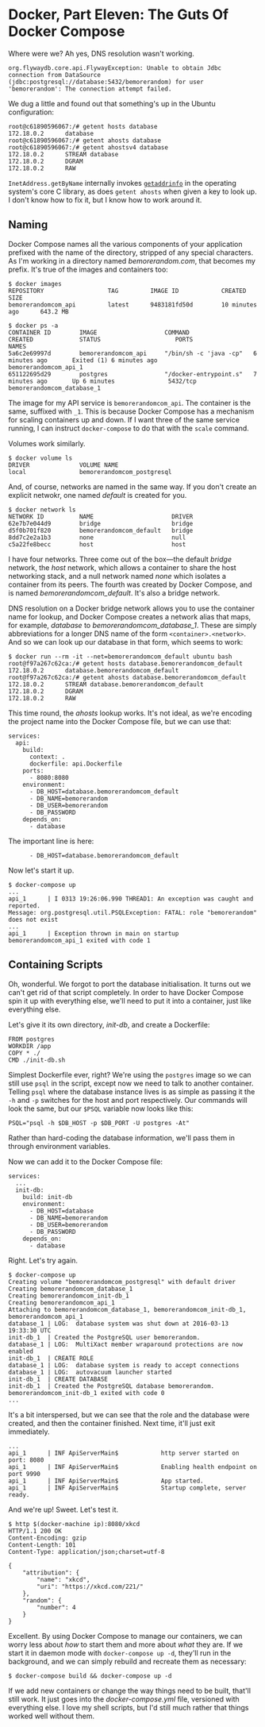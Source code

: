 # Docker, Part Eleven: The Guts Of Docker Compose

Where were we? Ah yes, DNS resolution wasn't working.

    org.flywaydb.core.api.FlywayException: Unable to obtain Jdbc connection from DataSource
    (jdbc:postgresql://database:5432/bemorerandom) for user 'bemorerandom': The connection attempt failed.

We dug a little and found out that something's up in the Ubuntu configuration:

    root@c61890596067:/# getent hosts database
    172.18.0.2      database
    root@c61890596067:/# getent ahosts database
    root@c61890596067:/# getent ahostsv4 database
    172.18.0.2      STREAM database
    172.18.0.2      DGRAM
    172.18.0.2      RAW

`InetAddress.getByName` internally invokes [`getaddrinfo`][getaddrinfo] in the operating system's core C library, as does `getent ahosts` when given a key to look up. I don't know how to fix it, but I know how to work around it.

[getaddrinfo]: http://man7.org/linux/man-pages/man3/getaddrinfo.3.html

## Naming

Docker Compose names all the various components of your application prefixed with the name of the directory, stripped of any special characters. As I'm working in a directory named *bemorerandom.com*, that becomes my prefix. It's true of the images and containers too:

    $ docker images
    REPOSITORY                  TAG         IMAGE ID            CREATED             SIZE
    bemorerandomcom_api         latest      9483181fd50d        10 minutes ago      643.2 MB

    $ docker ps -a
    CONTAINER ID        IMAGE                   COMMAND                  CREATED             STATUS                     PORTS                    NAMES
    5a6c2e69997d        bemorerandomcom_api     "/bin/sh -c 'java -cp"   6 minutes ago       Exited (1) 6 minutes ago                            bemorerandomcom_api_1
    651122695d29        postgres                "/docker-entrypoint.s"   7 minutes ago       Up 6 minutes               5432/tcp                 bemorerandomcom_database_1

The image for my API service is `bemorerandomcom_api`. The container is the same, suffixed with `_1`. This is because Docker Compose has a mechanism for scaling containers up and down. If I want three of the same service running, I can instruct `docker-compose` to do that with the `scale` command.

Volumes work similarly.

    $ docker volume ls
    DRIVER              VOLUME NAME
    local               bemorerandomcom_postgresql

And, of course, networks are named in the same way. If you don't create an explicit netwokr, one named *default* is created for you.

    $ docker network ls
    NETWORK ID          NAME                      DRIVER
    62e7b7e044d9        bridge                    bridge
    d5f0b701f820        bemorerandomcom_default   bridge
    8dd7c2e2a1b3        none                      null
    c5a22fe8becc        host                      host

I have four networks. Three come out of the box—the default *bridge* network, the *host* network, which allows a container to share the host networking stack, and a null network named *none* which isolates a container from its peers. The fourth was created by Docker Compose, and is named *bemorerandomcom_default*. It's also a bridge network.

DNS resolution on a Docker bridge network allows you to use the container name for lookup, and Docker Compose creates a network alias that maps, for example, *database* to *bemorerandomcom_database_1*. These are simply abbreviations for a longer DNS name of the form `<container>.<network>`. And so we can look up our database in that form, which seems to work:

    $ docker run --rm -it --net=bemorerandomcom_default ubuntu bash
    root@f97a267c62ca:/# getent hosts database.bemorerandomcom_default
    172.18.0.2      database.bemorerandomcom_default
    root@f97a267c62ca:/# getent ahosts database.bemorerandomcom_default
    172.18.0.2      STREAM database.bemorerandomcom_default
    172.18.0.2      DGRAM
    172.18.0.2      RAW

This time round, the *ahosts* lookup works. It's not ideal, as we're encoding the project name into the Docker Compose file, but we can use that:

    services:
      api:
        build:
          context: .
          dockerfile: api.Dockerfile
        ports:
          - 8080:8080
        environment:
          - DB_HOST=database.bemorerandomcom_default
          - DB_NAME=bemorerandom
          - DB_USER=bemorerandom
          - DB_PASSWORD
        depends_on:
          - database

The important line is here:

          - DB_HOST=database.bemorerandomcom_default

Now let's start it up.

    $ docker-compose up
    ...
    api_1      | I 0313 19:26:06.990 THREAD1: An exception was caught and reported.
    Message: org.postgresql.util.PSQLException: FATAL: role "bemorerandom" does not exist
    ...
    api_1      | Exception thrown in main on startup
    bemorerandomcom_api_1 exited with code 1

## Containing Scripts

Oh, wonderful. We forgot to port the database initialisation. It turns out we can't get rid of that script completely. In order to have Docker Compose spin it up with everything else, we'll need to put it into a container, just like everything else.

Let's give it its own directory, *init-db*, and create a Dockerfile:

    FROM postgres
    WORKDIR /app
    COPY * ./
    CMD ./init-db.sh

Simplest Dockerfile ever, right? We're using the `postgres` image so we can still use `psql` in the script, except now we need to talk to another container. Telling `psql` where the database instance lives is as simple as passing it the `-h` and `-p` switches for the host and port respectively. Our commands will look the same, but our `$PSQL` variable now looks like this:

    PSQL="psql -h $DB_HOST -p $DB_PORT -U postgres -At"

Rather than hard-coding the database information, we'll pass them in through environment variables.

Now we can add it to the Docker Compose file:

    services:
      ...
      init-db:
        build: init-db
        environment:
          - DB_HOST=database
          - DB_NAME=bemorerandom
          - DB_USER=bemorerandom
          - DB_PASSWORD
        depends_on:
          - database

Right. Let's try again.

    $ docker-compose up
    Creating volume "bemorerandomcom_postgresql" with default driver
    Creating bemorerandomcom_database_1
    Creating bemorerandomcom_init-db_1
    Creating bemorerandomcom_api_1
    Attaching to bemorerandomcom_database_1, bemorerandomcom_init-db_1, bemorerandomcom_api_1
    database_1 | LOG:  database system was shut down at 2016-03-13 19:33:30 UTC
    init-db_1  | Created the PostgreSQL user bemorerandom.
    database_1 | LOG:  MultiXact member wraparound protections are now enabled
    init-db_1  | CREATE ROLE
    database_1 | LOG:  database system is ready to accept connections
    database_1 | LOG:  autovacuum launcher started
    init-db_1  | CREATE DATABASE
    init-db_1  | Created the PostgreSQL database bemorerandom.
    bemorerandomcom_init-db_1 exited with code 0
    ...

It's a bit interspersed, but we can see that the role and the database were created, and then the container finished. Next time, it'll just exit immediately.

    ...
    api_1      | INF ApiServerMain$            http server started on port: 8080
    api_1      | INF ApiServerMain$            Enabling health endpoint on port 9990
    api_1      | INF ApiServerMain$            App started.
    api_1      | INF ApiServerMain$            Startup complete, server ready.

And we're up! Sweet. Let's test it.

    $ http $(docker-machine ip):8080/xkcd
    HTTP/1.1 200 OK
    Content-Encoding: gzip
    Content-Length: 101
    Content-Type: application/json;charset=utf-8

    {
        "attribution": {
            "name": "xkcd",
            "uri": "https://xkcd.com/221/"
        },
        "random": {
            "number": 4
        }
    }

Excellent. By using Docker Compose to manage our containers, we can worry less about *how* to start them and more about *what* they are. If we start it in daemon mode with `docker-compose up -d`, they'll run in the background, and we can simply rebuild and recreate them as necessary:

    $ docker-compose build && docker-compose up -d

If we add new containers or change the way things need to be built, that'll still work. It just goes into the *docker-compose.yml* file, versioned with everything else. I love my shell scripts, but I'd still much rather that things worked well without them.
